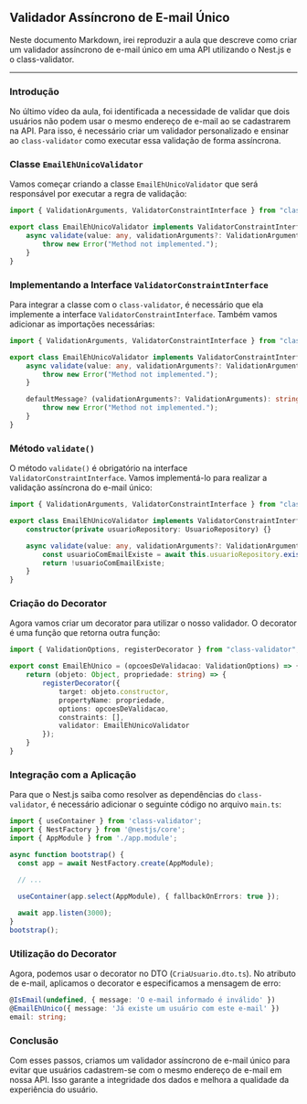 ## Validador Assíncrono de E-mail Único

Neste documento Markdown, irei reproduzir a aula que descreve como criar um validador assíncrono de e-mail único em uma API utilizando o Nest.js e o class-validator.

---

### Introdução

No último vídeo da aula, foi identificada a necessidade de validar que dois usuários não podem usar o mesmo endereço de e-mail ao se cadastrarem na API. Para isso, é necessário criar um validador personalizado e ensinar ao `class-validator` como executar essa validação de forma assíncrona. 

### Classe `EmailEhUnicoValidator`

Vamos começar criando a classe `EmailEhUnicoValidator` que será responsável por executar a regra de validação:

```typescript
import { ValidationArguments, ValidatorConstraintInterface } from "class-validator";

export class EmailEhUnicoValidator implements ValidatorConstraintInterface {
    async validate(value: any, validationArguments?: ValidationArguments): Promise<boolean> { 
        throw new Error("Method not implemented.");
    }
}
```

### Implementando a Interface `ValidatorConstraintInterface`

Para integrar a classe com o `class-validator`, é necessário que ela implemente a interface `ValidatorConstraintInterface`. Também vamos adicionar as importações necessárias:

```typescript
import { ValidationArguments, ValidatorConstraintInterface } from "class-validator";

export class EmailEhUnicoValidator implements ValidatorConstraintInterface {
    async validate(value: any, validationArguments?: ValidationArguments): Promise<boolean> { 
        throw new Error("Method not implemented.");
    }

    defaultMessage? (validationArguments?: ValidationArguments): string {
        throw new Error("Method not implemented.");
    }
}
```

### Método `validate()`

O método `validate()` é obrigatório na interface `ValidatorConstraintInterface`. Vamos implementá-lo para realizar a validação assíncrona do e-mail único:

```typescript
import { ValidationArguments, ValidatorConstraintInterface } from "class-validator";

export class EmailEhUnicoValidator implements ValidatorConstraintInterface {
    constructor(private usuarioRepository: UsuarioRepository) {}

    async validate(value: any, validationArguments?: ValidationArguments): Promise<boolean> { 
        const usuarioComEmailExiste = await this.usuarioRepository.existeComEmail(value);
        return !usuarioComEmailExiste;
    }
}
```

### Criação do Decorator

Agora vamos criar um decorator para utilizar o nosso validador. O decorator é uma função que retorna outra função:

```typescript
import { ValidationOptions, registerDecorator } from "class-validator";

export const EmailEhUnico = (opcoesDeValidacao: ValidationOptions) => {
    return (objeto: Object, propriedade: string) => {
        registerDecorator({
            target: objeto.constructor,
            propertyName: propriedade,
            options: opcoesDeValidacao,
            constraints: [],
            validator: EmailEhUnicoValidator
        });
    }
}
```

### Integração com a Aplicação

Para que o Nest.js saiba como resolver as dependências do `class-validator`, é necessário adicionar o seguinte código no arquivo `main.ts`:

```typescript
import { useContainer } from 'class-validator';
import { NestFactory } from '@nestjs/core';
import { AppModule } from './app.module';

async function bootstrap() {
  const app = await NestFactory.create(AppModule);
  
  // ...

  useContainer(app.select(AppModule), { fallbackOnErrors: true });

  await app.listen(3000);
}
bootstrap();
```

### Utilização do Decorator

Agora, podemos usar o decorator no DTO (`CriaUsuario.dto.ts`). No atributo de e-mail, aplicamos o decorator e especificamos a mensagem de erro:

```typescript
@IsEmail(undefined, { message: 'O e-mail informado é inválido' })
@EmailEhUnico({ message: 'Já existe um usuário com este e-mail' })
email: string;
```

### Conclusão

Com esses passos, criamos um validador assíncrono de e-mail único para evitar que usuários cadastrem-se com o mesmo endereço de e-mail em nossa API. Isso garante a integridade dos dados e melhora a qualidade da experiência do usuário.